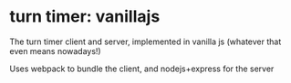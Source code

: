 # turn timer: vanillajs

The turn timer client and server, implemented in vanilla js (whatever
that even means nowadays!)

Uses webpack to bundle the client, and nodejs+express for the server
